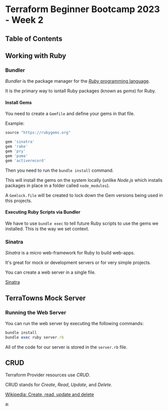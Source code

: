 # Terraform Beginner Bootcamp 2023 - Week 2

## Table of Contents

## Working with Ruby

### Bundler

_Bundler_ is the package manager for the [_Ruby_ programming language](https://www.ruby-lang.org/en/).

It is the primary way to isntall Ruby packages (known as _gems_) for Ruby.

#### Install Gems

You need to create a `Gemfile` and define your gems in that file.

Example:

```ruby
source "https://rubygems.org"

gem 'sinatra'
gem 'rake'
gem 'pry'
gem 'puma'
gem 'activerecord'
```

Then you need to run the `bundle install` command.

This will install the gems on the system locally (unlike _Node.js_ which installs packages in place in a folder called `node_modules`).

A `Gemlock.file` will be created to lock down the Gem versions being used in this projects.

#### Executing Ruby Scripts via Bundler

We have to use `bundle exec` to tell future Ruby scripts to use the gems we installed. This is the way we set context.

### Sinatra

_Sinatra_ is a micro web-framework for Ruby to build web-apps.

It's great for mock or development servers or for very simple projects.

You can create a web server in a single file.

[Sinatra](https://sinatrarb.com/)

## TerraTowns Mock Server

### Running the Web Server

You can run the web server by executing the following commands:

```ruby
bundle install
bundle exec ruby server.rb
```

All of the code for our server is stored in the `server.rb` file.

## CRUD

Terraform Provider resources use _CRUD_.

CRUD stands for _Create_, _Read_, _Update_, and _Delete_.

[Wikipedia: Create, read, update and delete](https://en.wikipedia.org/wiki/Create,_read,_update_and_delete)

:end:
